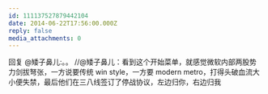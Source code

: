 ```yaml
---
id: 111137527879442104
date: 2014-06-22T17:56:00.000Z
reply: false
media_attachments: 0
---
```


回复 @矮子鼻儿:。。 //@矮子鼻儿：看到这个开始菜单，就感觉微软内部两股势力剑拔弩张，一方说要传统 win style，一方要 modern metro，打得头破血流大小便失禁，最后他们在三八线签订了停战协议，左边归你，右边归我

